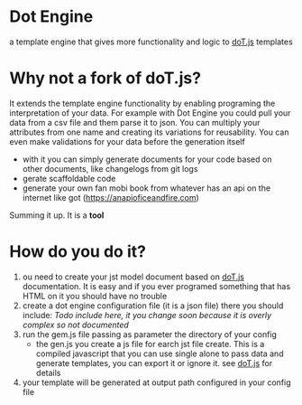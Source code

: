 # Dot Engine
a template engine that gives more functionality and logic to [doT.js](http://olado.github.io/doT/) templates

# Why not a fork of doT.js?
It extends the template engine functionality by enabling programing the interpretation of your data. For example with Dot Engine you could pull your data from a csv file and them parse it to json. You can multiply your attributes from one name and creating its variations for reusability. You can even make validations for your data before the generation itself
- with it you can simply generate documents for your code based on other documents, like changelogs from git logs
- gerate scaffoldable code
- generate your own fan mobi book from whatever has an api on the internet like got (https://anapioficeandfire.com)

Summing it up. It is a **tool**

# How do you do it?
1. ou need to create your jst model document based on [doT.js](http://olado.github.io/doT/) documentation. It is easy and if you ever programed something that has HTML on it you should have no trouble
2. create a dot engine configuration file (it is a json file) there you should include: *Todo include here, it you change soon because it is overly complex so not documented*
3. run the gem.js file passing as parameter the directory of your config
   - the gen.js you create a js file for earch jst file create. This is a compiled javascript that you can use single alone to pass data and generate templates, you can export it or ignore it. see [doT.js](http://olado.github.io/doT/) for details
4. your template will be generated at output path configured in your config file
